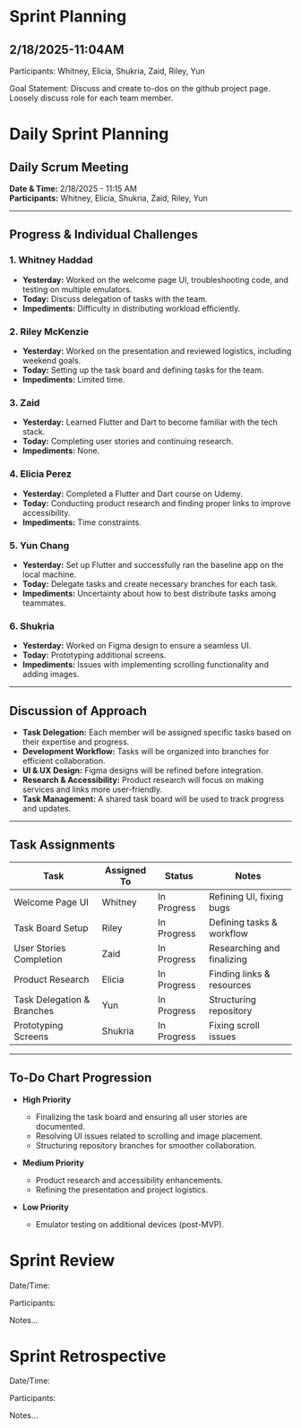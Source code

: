 # Sprint Planning

## 2/18/2025-11:04AM

Participants: Whitney, Elicia, Shukria, Zaid, Riley, Yun

Goal Statement:  Discuss and create to-dos on the github project page. Loosely discuss role for each team member. 

# **Daily Sprint Planning**

## **Daily Scrum Meeting**
**Date & Time:** 2/18/2025 - 11:15 AM  
**Participants:** Whitney, Elicia, Shukria, Zaid, Riley, Yun  

---

## **Progress & Individual Challenges**

### **1. Whitney Haddad**
- **Yesterday:** Worked on the welcome page UI, troubleshooting code, and testing on multiple emulators.  
- **Today:** Discuss delegation of tasks with the team.  
- **Impediments:** Difficulty in distributing workload efficiently.  

### **2. Riley McKenzie**
- **Yesterday:** Worked on the presentation and reviewed logistics, including weekend goals.  
- **Today:** Setting up the task board and defining tasks for the team.  
- **Impediments:** Limited time.  

### **3. Zaid**
- **Yesterday:** Learned Flutter and Dart to become familiar with the tech stack.  
- **Today:** Completing user stories and continuing research.  
- **Impediments:** None.  

### **4. Elicia Perez**
- **Yesterday:** Completed a Flutter and Dart course on Udemy.  
- **Today:** Conducting product research and finding proper links to improve accessibility.  
- **Impediments:** Time constraints.  

### **5. Yun Chang**
- **Yesterday:** Set up Flutter and successfully ran the baseline app on the local machine.  
- **Today:** Delegate tasks and create necessary branches for each task.  
- **Impediments:** Uncertainty about how to best distribute tasks among teammates.  

### **6. Shukria**
- **Yesterday:** Worked on Figma design to ensure a seamless UI.  
- **Today:** Prototyping additional screens.  
- **Impediments:** Issues with implementing scrolling functionality and adding images.  

---

## **Discussion of Approach**
- **Task Delegation:** Each member will be assigned specific tasks based on their expertise and progress.  
- **Development Workflow:** Tasks will be organized into branches for efficient collaboration.  
- **UI & UX Design:** Figma designs will be refined before integration.  
- **Research & Accessibility:** Product research will focus on making services and links more user-friendly.  
- **Task Management:** A shared task board will be used to track progress and updates.  

---

## **Task Assignments**
| **Task**                  | **Assigned To**  | **Status**    | **Notes** |
|---------------------------|-----------------|--------------|-----------|
| Welcome Page UI           | Whitney         | In Progress  | Refining UI, fixing bugs |
| Task Board Setup          | Riley           | In Progress  | Defining tasks & workflow |
| User Stories Completion   | Zaid            | In Progress  | Researching and finalizing |
| Product Research          | Elicia          | In Progress  | Finding links & resources |
| Task Delegation & Branches | Yun             | In Progress  | Structuring repository |
| Prototyping Screens       | Shukria         | In Progress  | Fixing scroll issues |

---

## **To-Do Chart Progression**
- **High Priority**
  - Finalizing the task board and ensuring all user stories are documented.
  - Resolving UI issues related to scrolling and image placement.
  - Structuring repository branches for smoother collaboration.  

- **Medium Priority**
  - Product research and accessibility enhancements.
  - Refining the presentation and project logistics.  

- **Low Priority**
  - Emulator testing on additional devices (post-MVP).


# Sprint Review

Date/Time: 

Participants: 

Notes...

# Sprint Retrospective

Date/Time: 

Participants: 

Notes...
